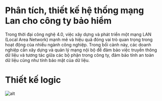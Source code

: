 # Phân tích, thiết kế hệ thống mạng Lan cho công ty bảo hiểm
Trong thời đại công nghệ 4.0, việc xây dựng và phát triển một mạng LAN (Local Area Network) mạnh mẽ và hiệu quả đóng vai trò quan trọng trong hoạt động của nhiều ngành công nghiệp. Trong bối cảnh này, các doanh nghiệp cần xây dựng và quản lý mạng nội bộ để đảm bảo việc truyền thông dữ liệu và tương tác giữa các bộ phận trong công ty, đảm bảo tính an toàn dữ liệu cũng như tính bảo mật của dữ liệu.
# Thiết kế logic
![alt](C:/Users/ADMIN/Downloads/dsads.jpg)
